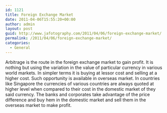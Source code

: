 ```yaml
---
id: 1121
title: Foreign Exchange Market
date: 2011-04-06T15:55:20+00:00
author: admin
layout: post
guid: http://www.jafotography.com/2011/04/06/foreign-exchange-market/
permalink: /2011/04/06/foreign-exchange-market/
categories:
  - General
---
```

Arbitrage is the route in the foreign exchange market to gain profit. It is nothing but using the variation in the value of particular currency in various world markets. In simpler terms it is buying at lessor cost and selling at a higher cost. Such opportunity is available in overseas market. In countries like Singapore the currencies of various countries are always quoted at higher level when compared to their cost in the domestic market of they said currency. The banks and corporates take advantage of the price difference and buy hem in the domestic market and sell them in the overseas market to make profit.